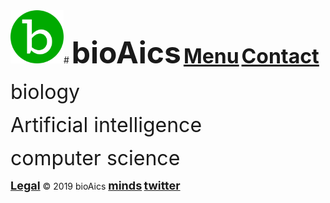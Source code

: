 <head>
<link rel="apple-touch-icon" sizes="180x180" href="/apple-touch-icon.png">
<link rel="icon" type="image/png" sizes="32x32" href="/favicon-32x32.png">
<link rel="icon" type="image/png" sizes="16x16" href="/favicon-16x16.png">
<link rel="manifest" href="/site.webmanifest">
  
<!-- Global site tag (gtag.js) - Google Analytics -->
<script async src="https://www.googletagmanager.com/gtag/js?id=UA-147147534-1"></script>
<script>
  window.dataLayer = window.dataLayer || [];
  function gtag(){dataLayer.push(arguments);}
  gtag('js', new Date());
  gtag('config', 'UA-147147534-1');
</script>
</head>
<a href="https://bioaics.github.io"><img width="85px" src="/bioAics.svg"></a># <strong><font size="7">bioAics</font></strong>
<strong><font size="6"><a href="https://bioaics.github.io/menu">Menu</a></font></strong> <strong><font size="6"><a href="https://bioaics.github.io/contact">Contact</a></font></strong>

<p><font size="6">biology</font></p>
<p><font size="6">Artificial intelligence</font></p>
<p><font size="6">computer science</font></p>

<strong><font size="4"><a href="https://bioaics.github.io/legal">Legal</a></font></strong> © 2019 bioAics <strong><font size="4"><a href="https://www.minds.com/bioaics" target="_blank">minds</a></font> <font size="4"><a href="https://twitter.com/bioAics" target="_blank">twitter</a></font></strong>
